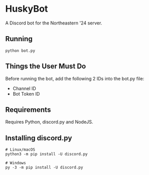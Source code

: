 # HuskyBot
A Discord bot for the Northeastern '24 server.

## Running
    python bot.py

## Things the User Must Do
Before running the bot, add the following 2 IDs into the bot.py file:
* Channel ID
* Bot Token ID

## Requirements
Requires Python, discord.py and NodeJS.

## Installing discord.py
    # Linux/macOS
    python3 -m pip install -U discord.py

    # Windows
    py -3 -m pip install -U discord.py
